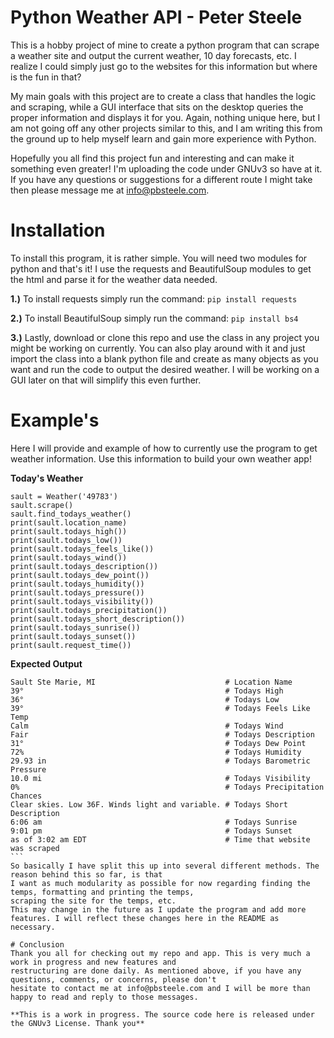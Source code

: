 # Python Weather API - Peter Steele
This is a hobby project of mine to create a python program that can scrape a weather site and output the current weather, 10 day forecasts, etc. I realize I could simply just go to the websites for this information but where is the fun in that? 

My main goals with this project are to create a class that handles the logic and scraping, while a GUI interface that sits on the desktop queries the proper information and displays it for you. Again, nothing unique here, but I am not going off any other projects similar to this, and I am writing this from the ground up to help myself learn and gain more experience with Python. 

Hopefully you all find this project fun and interesting and can make it something even greater! I'm uploading the 
code under GNUv3 so have at it. If you have any questions or suggestions for a different route I might take then 
please message me at info@pbsteele.com.

# Installation
To install this program, it is rather simple. You will need two modules for python and that's it! I use the requests and BeautifulSoup modules to get the html and parse it for the weather data needed. 

**1.)** To install requests simply run the command:
```pip install requests```

**2.)** To install BeautifulSoup simply run the command:
```pip install bs4```

**3.)** Lastly, download or clone this repo and use the class in any project you might be working on currently. You can also play around with it and just import the class into a blank python file and create as many objects as you want and run the code to output the desired weather. I will be working on a GUI later on that will simplify this even further. 

# Example's
Here I will provide and example of how to currently use the program to get weather information. Use this information 
to build your own weather app! 

**Today's Weather**
```
sault = Weather('49783')
sault.scrape()
sault.find_todays_weather()
print(sault.location_name)
print(sault.todays_high())
print(sault.todays_low())
print(sault.todays_feels_like())
print(sault.todays_wind())
print(sault.todays_description())
print(sault.todays_dew_point())
print(sault.todays_humidity())
print(sault.todays_pressure())
print(sault.todays_visibility())
print(sault.todays_precipitation())
print(sault.todays_short_description())
print(sault.todays_sunrise())
print(sault.todays_sunset())
print(sault.request_time())
```
**Expected Output**
````
Sault Ste Marie, MI                             # Location Name
39°                                             # Todays High
36°                                             # Todays Low
39°                                             # Todays Feels Like Temp
Calm                                            # Todays Wind
Fair                                            # Todays Description
31°                                             # Todays Dew Point
72%                                             # Todays Humidity
29.93 in                                        # Todays Barometric Pressure
10.0 mi                                         # Todays Visibility
0%                                              # Todays Precipitation Chances
Clear skies. Low 36F. Winds light and variable. # Todays Short Description
6:06 am                                         # Todays Sunrise
9:01 pm                                         # Todays Sunset
as of 3:02 am EDT                               # Time that website was scraped
```
So basically I have split this up into several different methods. The reason behind this so far, is that 
I want as much modularity as possible for now regarding finding the temps, formatting and printing the temps, 
scraping the site for the temps, etc. 
This may change in the future as I update the program and add more features. I will reflect these changes here in the README as necessary.

# Conclusion
Thank you all for checking out my repo and app. This is very much a work in progress and new features and 
restructuring are done daily. As mentioned above, if you have any questions, comments, or concerns, please don't 
hesitate to contact me at info@pbsteele.com and I will be more than happy to read and reply to those messages. 

**This is a work in progress. The source code here is released under the GNUv3 License. Thank you**
